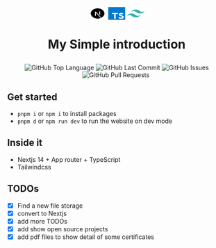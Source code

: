 <p align="center">
<img align="center" alt="Nextjs" height="30" width="40" src="https://github.com/Arikato111/Arikato111/raw/main/icons/nextjs-original.svg">
<img align="center" alt="Typescript" height="30" width="40" src="https://github.com/Arikato111/Arikato111/raw/main/icons/typescript-original.svg">
  <img align="center" alt="Tailwindcss" height="30" width="40" src="https://raw.githubusercontent.com/Arikato111/Arikato111/main/icons/tailwindcss-plain.svg">
</p>

# <p align="center">My Simple introduction</p>

<p align="center">
  <img alt="GitHub Top Language" src="https://img.shields.io/github/languages/top/arikato111/.me" />
  <img alt="GitHub Last Commit" src="https://img.shields.io/github/last-commit/arikato111/.me" />
  <img alt="GitHub Issues" src="https://img.shields.io/github/issues/arikato111/.me" />
  <img alt="GitHub Pull Requests" src="https://img.shields.io/github/issues-pr/arikato111/.me" />
  <img alt="" src="https://img.shields.io/github/repo-size/arikato111/.me" />
</p>

## Get started

- `pnpm i` or `npm i` to install packages
- `pnpm d` or `npm run dev` to run the website on dev mode

## Inside it

- Nextjs 14 + App router + TypeScript
- Tailwindcss

## TODOs

- [x] Find a new file storage 
- [x] convert to Nextjs
- [x] add more TODOs
- [x] add show open source projects
- [x] add pdf files to show detail of some certificates
